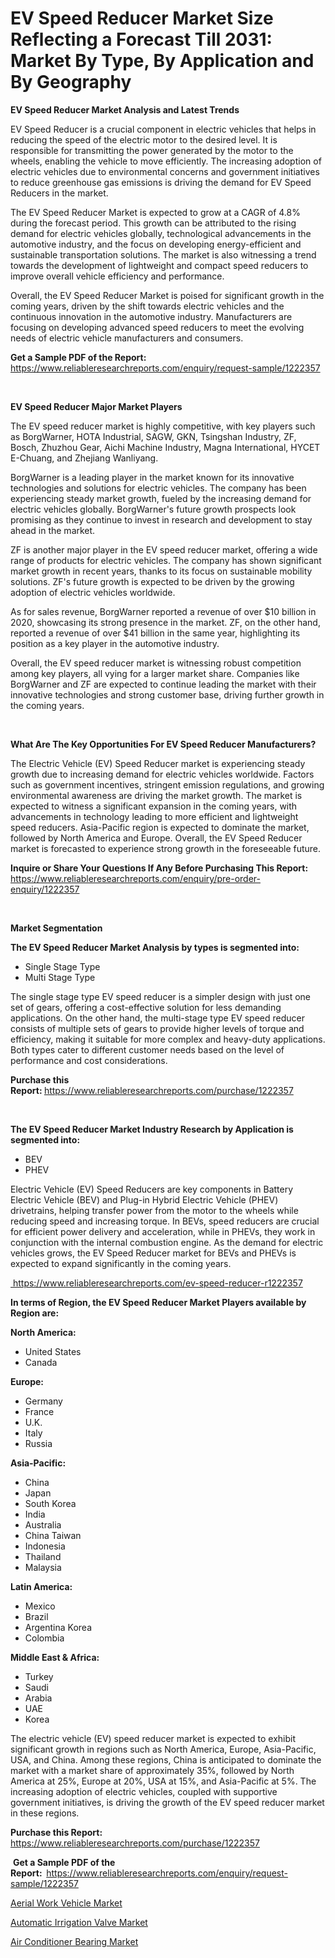 <p><h1>EV Speed Reducer Market Size Reflecting a Forecast Till 2031: Market By Type, By Application and By Geography</h1></p><p><strong>EV Speed Reducer Market Analysis and Latest Trends</strong></p>
<p><p>EV Speed Reducer is a crucial component in electric vehicles that helps in reducing the speed of the electric motor to the desired level. It is responsible for transmitting the power generated by the motor to the wheels, enabling the vehicle to move efficiently. The increasing adoption of electric vehicles due to environmental concerns and government initiatives to reduce greenhouse gas emissions is driving the demand for EV Speed Reducers in the market.</p><p>The EV Speed Reducer Market is expected to grow at a CAGR of 4.8% during the forecast period. This growth can be attributed to the rising demand for electric vehicles globally, technological advancements in the automotive industry, and the focus on developing energy-efficient and sustainable transportation solutions. The market is also witnessing a trend towards the development of lightweight and compact speed reducers to improve overall vehicle efficiency and performance.</p><p>Overall, the EV Speed Reducer Market is poised for significant growth in the coming years, driven by the shift towards electric vehicles and the continuous innovation in the automotive industry. Manufacturers are focusing on developing advanced speed reducers to meet the evolving needs of electric vehicle manufacturers and consumers.</p></p>
<p><strong>Get a Sample PDF of the Report:&nbsp;</strong> <a href="https://www.reliableresearchreports.com/enquiry/request-sample/1222357">https://www.reliableresearchreports.com/enquiry/request-sample/1222357</a></p>
<p>&nbsp;</p>
<p><strong>EV Speed Reducer Major Market Players</strong></p>
<p><p>The EV speed reducer market is highly competitive, with key players such as BorgWarner, HOTA Industrial, SAGW, GKN, Tsingshan Industry, ZF, Bosch, Zhuzhou Gear, Aichi Machine Industry, Magna International, HYCET E-Chuang, and Zhejiang Wanliyang. </p><p>BorgWarner is a leading player in the market known for its innovative technologies and solutions for electric vehicles. The company has been experiencing steady market growth, fueled by the increasing demand for electric vehicles globally. BorgWarner's future growth prospects look promising as they continue to invest in research and development to stay ahead in the market.</p><p>ZF is another major player in the EV speed reducer market, offering a wide range of products for electric vehicles. The company has shown significant market growth in recent years, thanks to its focus on sustainable mobility solutions. ZF's future growth is expected to be driven by the growing adoption of electric vehicles worldwide.</p><p>As for sales revenue, BorgWarner reported a revenue of over $10 billion in 2020, showcasing its strong presence in the market. ZF, on the other hand, reported a revenue of over $41 billion in the same year, highlighting its position as a key player in the automotive industry.</p><p>Overall, the EV speed reducer market is witnessing robust competition among key players, all vying for a larger market share. Companies like BorgWarner and ZF are expected to continue leading the market with their innovative technologies and strong customer base, driving further growth in the coming years.</p></p>
<p>&nbsp;</p>
<p><strong>What Are The Key Opportunities For EV Speed Reducer Manufacturers?</strong></p>
<p><p>The Electric Vehicle (EV) Speed Reducer market is experiencing steady growth due to increasing demand for electric vehicles worldwide. Factors such as government incentives, stringent emission regulations, and growing environmental awareness are driving the market growth. The market is expected to witness a significant expansion in the coming years, with advancements in technology leading to more efficient and lightweight speed reducers. Asia-Pacific region is expected to dominate the market, followed by North America and Europe. Overall, the EV Speed Reducer market is forecasted to experience strong growth in the foreseeable future.</p></p>
<p><strong>Inquire or Share Your Questions If Any Before Purchasing This Report:</strong> <a href="https://www.reliableresearchreports.com/enquiry/pre-order-enquiry/1222357">https://www.reliableresearchreports.com/enquiry/pre-order-enquiry/1222357</a></p>
<p>&nbsp;</p>
<p><strong>Market Segmentation</strong></p>
<p><strong>The EV Speed Reducer Market Analysis by types is segmented into:</strong></p>
<p><ul><li>Single Stage Type</li><li>Multi Stage Type</li></ul></p>
<p><p>The single stage type EV speed reducer is a simpler design with just one set of gears, offering a cost-effective solution for less demanding applications. On the other hand, the multi-stage type EV speed reducer consists of multiple sets of gears to provide higher levels of torque and efficiency, making it suitable for more complex and heavy-duty applications. Both types cater to different customer needs based on the level of performance and cost considerations.</p></p>
<p><strong>Purchase this Report:&nbsp;</strong><a href="https://www.reliableresearchreports.com/purchase/1222357">https://www.reliableresearchreports.com/purchase/1222357</a></p>
<p>&nbsp;</p>
<p><strong>The EV Speed Reducer Market Industry Research by Application is segmented into:</strong></p>
<p><ul><li>BEV</li><li>PHEV</li></ul></p>
<p><p>Electric Vehicle (EV) Speed Reducers are key components in Battery Electric Vehicle (BEV) and Plug-in Hybrid Electric Vehicle (PHEV) drivetrains, helping transfer power from the motor to the wheels while reducing speed and increasing torque. In BEVs, speed reducers are crucial for efficient power delivery and acceleration, while in PHEVs, they work in conjunction with the internal combustion engine. As the demand for electric vehicles grows, the EV Speed Reducer market for BEVs and PHEVs is expected to expand significantly in the coming years.</p></p>
<p><a href="https://www.reliableresearchreports.com/ev-speed-reducer-r1222357">&nbsp;https://www.reliableresearchreports.com/ev-speed-reducer-r1222357</a></p>
<p><strong>In terms of Region, the EV Speed Reducer Market Players available by Region are:</strong></p>
<p>
    <p> <strong> North America: </strong>
        <ul>
            <li>United States</li>
            <li>Canada</li>
        </ul>
        </p> 
    <p> <strong> Europe: </strong>
        <ul>
            <li>Germany</li>
            <li>France</li>
            <li>U.K.</li>
            <li>Italy</li>
            <li>Russia</li>
        </ul>
        </p> 
    <p> <strong> Asia-Pacific: </strong>
        <ul>
            <li>China</li>
            <li>Japan</li>
            <li>South Korea</li>
            <li>India</li>
            <li>Australia</li>
            <li>China Taiwan</li>
            <li>Indonesia</li>
            <li>Thailand</li>
            <li>Malaysia</li>
        </ul>
        </p> 
    <p> <strong> Latin America: </strong>
        <ul>
            <li>Mexico</li>
            <li>Brazil</li>
            <li>Argentina Korea</li>
            <li>Colombia</li>
        </ul>
        </p> 
    <p> <strong> Middle East & Africa: </strong>
        <ul>
            <li>Turkey</li>
            <li>Saudi</li>
            <li>Arabia</li>
            <li>UAE</li>
            <li>Korea</li>
        </ul>
    </p>
    </p>
<p><p>The electric vehicle (EV) speed reducer market is expected to exhibit significant growth in regions such as North America, Europe, Asia-Pacific, USA, and China. Among these regions, China is anticipated to dominate the market with a market share of approximately 35%, followed by North America at 25%, Europe at 20%, USA at 15%, and Asia-Pacific at 5%. The increasing adoption of electric vehicles, coupled with supportive government initiatives, is driving the growth of the EV speed reducer market in these regions.</p></p>
<p><strong>Purchase this Report: </strong><a href="https://www.reliableresearchreports.com/purchase/1222357">https://www.reliableresearchreports.com/purchase/1222357</a></p>
<p>&nbsp;<strong>Get a Sample PDF of the Report:&nbsp;&nbsp;</strong><a href="https://www.reliableresearchreports.com/enquiry/request-sample/1222357">https://www.reliableresearchreports.com/enquiry/request-sample/1222357</a></p>
<p><strong></strong></p>
<p><p><a href="https://issuu.com/reportprime-2/docs/aerial-work-vehicle-market-size-2030.pptx">Aerial Work Vehicle Market</a></p><p><a href="https://github.com/btwcqfvq34/Market-Research-Report-List-1/blob/main/automatic-irrigation-valve-market.md">Automatic Irrigation Valve Market</a></p><p><a href="https://github.com/sleepman642/Market-Research-Report-List-1/blob/main/air-conditioner-bearing-market.md">Air Conditioner Bearing Market</a></p></p>